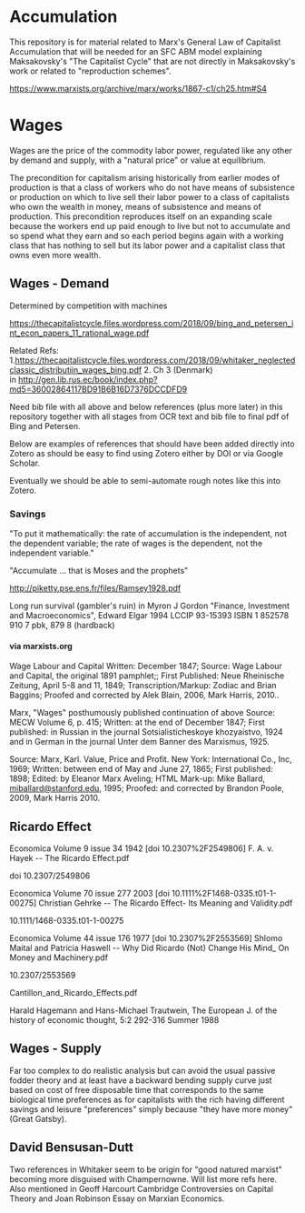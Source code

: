 # Accumulation

This repository is for material related to Marx's General Law of Capitalist Accumulation that will be needed for an SFC ABM model explaining Maksakovsky's "The Capitalist Cycle" that are not directly in Maksakovsky's work or related to "reproduction schemes".

https://www.marxists.org/archive/marx/works/1867-c1/ch25.htm#S4

# Wages

Wages are the price of the commodity labor power, regulated like any other by demand and supply, with a "natural price" or value at equilibrium.

The precondition for capitalism arising historically from earlier modes of production is that a class of workers who do not have means of subsistence or production on which to live sell their labor power to a class of capitalists who own the wealth in money, means of subsistence and means of production. This precondition reproduces itself on an expanding scale because the workers end up paid enough to live but not to accumulate and so spend what they earn and so each period begins again with a working class that has nothing to sell but its labor power and a capitalist class that owns even more wealth. 

## Wages - Demand

Determined by competition with machines

https://thecapitalistcycle.files.wordpress.com/2018/09/bing_and_petersen_int_econ_papers_11_rational_wage.pdf

Related Refs:
1.https://thecapitalistcycle.files.wordpress.com/2018/09/whitaker_neglectedclassic_distributiin_wages_bing.pdf
2. Ch 3 (Denmark) in http://gen.lib.rus.ec/book/index.php?md5=36002864117BD91B6B16D7376DCCDFD9

Need bib file with all above and below references (plus more later) in this repository together with all stages from OCR text and bib file to final pdf of Bing and Petersen.

Below are examples of references that should have been added directly into Zotero as should be easy to find using Zotero either by DOI or via Google Scholar.

Eventually we should be able to semi-automate rough notes like this into Zotero.

### Savings

"To put it mathematically:
the rate of accumulation is the independent, not the dependent
variable; the rate of wages is the dependent, not the independent
variable."

"Accumulate ... that is Moses and the prophets"

http://piketty.pse.ens.fr/files/Ramsey1928.pdf

Long run survival (gambler's ruin) in Myron J Gordon "Finance, Investment and Macroeconomics", Edward Elgar 1994
LCCIP 93-15393 ISBN 1 852578 910 7 pbk, 879 8 (hardback)

#### via marxists.org

Wage Labour and Capital
Written: December 1847;
Source: Wage Labour and Capital, the original 1891 pamphlet;;
First Published: Neue Rheinische Zeitung, April 5-8 and 11, 1849;
Transcription/Markup: Zodiac and Brian Baggins;
Proofed and corrected by Alek Blain, 2006, Mark Harris, 2010..

Marx, "Wages" posthumously published continuation of above
Source: MECW Volume 6, p. 415;
Written: at the end of December 1847;
First published: in Russian in the journal Sotsialisticheskoye khozyaistvo, 1924 and in German in the journal Unter dem Banner des Marxismus, 1925.

Source: Marx, Karl. Value, Price and Profit. New York: International Co., Inc, 1969;
Written: between end of May and June 27, 1865;
First published: 1898;
Edited: by Eleanor Marx Aveling;
HTML Mark-up: Mike Ballard, miballard@stanford.edu, 1995; Proofed: and corrected by Brandon
Poole, 2009, Mark Harris 2010.

## Ricardo Effect

Economica Volume 9 issue 34 1942 [doi 10.2307%2F2549806] F. A. v. Hayek -- The Ricardo Effect.pdf

doi 10.2307/2549806

Economica Volume 70 issue 277 2003 [doi 10.1111%2F1468-0335.t01-1-00275] Christian Gehrke -- The Ricardo Effect- Its Meaning and Validity.pdf

10.1111/1468-0335.t01-1-00275

Economica Volume 44 issue 176 1977 [doi 10.2307%2F2553569] Shlomo Maital and Patricia Haswell -- Why Did Ricardo (Not) Change His Mind_ On Money and Machinery.pdf

10.2307/2553569

Cantillon_and_Ricardo_Effects.pdf

Harald Hagemann and Hans-Michael Trautwein, The European J. of the history of economic thought,
5:2 292-316 Summer 1988

## Wages - Supply

Far too complex to do realistic analysis but can avoid the usual passive fodder theory and at least have a backward bending supply curve just based on cost of free disposable time that corresponds to the same biological time preferences as for capitalists with the rich having different savings and leisure "preferences" simply because "they have more money" (Great Gatsby).

## David Bensusan-Dutt

Two references in Whitaker seem to be origin for "good natured marxist" becoming more disguised with Champernowne.
Will list more refs here.
Also mentioned in Geoff Harcourt Cambridge Controversies on Capital Theory and Joan Robinson Essay on Marxian Economics.
